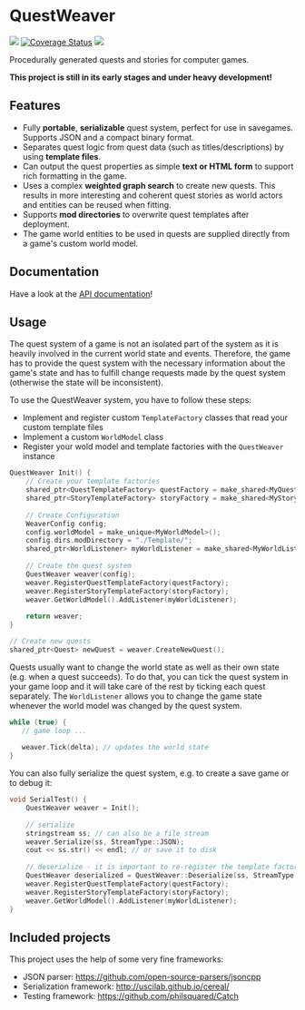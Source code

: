 # QuestWeaver

<a href="https://drone.io/github.com/Cultrarius/QuestWeaver"><img src="https://drone.io/github.com/Cultrarius/QuestWeaver/status.png"></a>
<a href='https://coveralls.io/github/Cultrarius/QuestWeaver?branch=master'><img src='https://coveralls.io/repos/github/Cultrarius/QuestWeaver/badge.svg?branch=master' alt='Coverage Status' /></a>
<a href="https://creativecommons.org/publicdomain/zero/1.0/deed.de"><img src="https://img.shields.io/badge/license-CC0-green.svg"></a>

Procedurally generated quests and stories for computer games.

**This project is still in its early stages and under heavy development!**

## Features

* Fully **portable**, **serializable** quest system, perfect for use in savegames. Supports JSON and a compact binary format. 
* Separates quest logic from quest data (such as titles/descriptions) by using **template files**.
* Can output the quest properties as simple **text or HTML form** to support rich formatting in the game.
* Uses a complex **weighted graph search** to create new quests.
This results in more interesting and coherent quest stories as world actors and entities can be reused when fitting.
* Supports **mod directories** to overwrite quest templates after deployment.
* The game world entities to be used in quests are supplied directly from a game's custom world model.

## Documentation

Have a look at the [API documentation](http://cultrarius.github.io/QuestWeaver/doxyhtml/)!

## Usage

The quest system of a game is not an isolated part of the system as it is heavily involved in the current world state and events.
Therefore, the game has to provide the quest system with the necessary information about the game's state and has to
fulfill change requests made by the quest system (otherwise the state will be inconsistent).

To use the QuestWeaver system, you have to follow these steps:

* Implement and register custom `TemplateFactory` classes that read your custom template files
* Implement a custom `WorldModel` class
* Register your wold model and template factories with the `QuestWeaver` instance
 
```cpp
QuestWeaver Init() {
    // Create your template factories
    shared_ptr<QuestTemplateFactory> questFactory = make_shared<MyQuestTemplateFactory>();
    shared_ptr<StoryTemplateFactory> storyFactory = make_shared<MyStoryTemplateFactory>();
    
    // Create Configuration
    WeaverConfig config;
    config.worldModel = make_unique<MyWorldModel>();
    config.dirs.modDirectory = "./Template/";
    shared_ptr<WorldListener> myWorldListener = make_shared<MyWorldListener>();
    
    // Create the quest system
    QuestWeaver weaver(config);
    weaver.RegisterQuestTemplateFactory(questFactory);
    weaver.RegisterStoryTemplateFactory(storyFactory);
    weaver.GetWorldModel().AddListener(myWorldListener);
    
    return weaver;
}

// Create new quests
shared_ptr<Quest> newQuest = weaver.CreateNewQuest();
```


Quests usually want to change the world state as well as their own state (e.g. when a quest succeeds).
To do that, you can tick the quest system in your game loop and it will take care of the rest by ticking each quest
separately.
The `WorldListener` allows you to change the game state whenever the world model was changed by the quest system.

```cpp
while (true) {
   // game loop ...
   
   weaver.Tick(delta); // updates the world state 
}
```


You can also fully serialize the quest system, e.g. to create a save game or to debug it:

```cpp
void SerialTest() {
    QuestWeaver weaver = Init();
    
    // serialize
    stringstream ss; // can also be a file stream
    weaver.Serialize(ss, StreamType::JSON);
    cout << ss.str() << endl; // or save it to disk
    
    // deserialize - it is important to re-register the template factories and the world model listener!
    QuestWeaver deserialized = QuestWeaver::Deserialize(ss, StreamType::JSON, config.dirs);
    weaver.RegisterQuestTemplateFactory(questFactory);
    weaver.RegisterStoryTemplateFactory(storyFactory);
    weaver.GetWorldModel().AddListener(myWorldListener);
}
```

## Included projects

This project uses the help of some very fine frameworks:

* JSON parser: https://github.com/open-source-parsers/jsoncpp
* Serialization framework: http://uscilab.github.io/cereal/
* Testing framework: https://github.com/philsquared/Catch